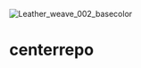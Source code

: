 ![Leather_weave_002_basecolor](https://github.com/ajazkhan0/centerrepo/assets/135536144/20589cab-f0cd-4a3b-ba79-fe2d3261b62b)
# centerrepo
